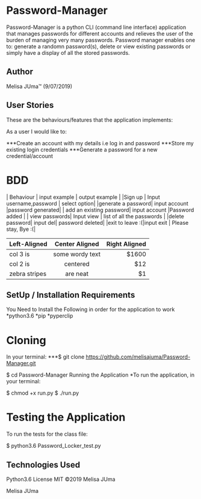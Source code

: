 # Password-Manager

Password-Manager is a python CLI (command line interface) application that manages passwords for different accounts and relieves the user of the burden of managing very many passwords. Password manager enables one to: generate a randomn password(s), delete or view existing passwords or simply have a display of all the stored passwords.

## Author
Melisa JUma™ (9/07/2019)


## User Stories

These are the behaviours/features that the application implements:

As a user I would like to:

***Create an account with my details i.e log in and password
***Store my existing login credentials
***Generate a password for a new credential/account

# BDD

| Behaviour   | input example    | output example |
|Sign up      |  Input username,password  | select option|
|generate a password| input account |password generated|
| add an existing password| input account |Password added | 
| view passwords| Input view   | list of all the passwords |
|delete password| input del| password deleted|
|exit to leave :(|input exit | Please stay, Bye :(|


| Left-Aligned  | Center Aligned  | Right Aligned |
| :------------ |:---------------:| -----:|
| col 3 is      | some wordy text | $1600 |
| col 2 is      | centered        |   $12 |
| zebra stripes | are neat        |    $1 |



## SetUp / Installation Requirements
You Need to Install the Following in order for the application to work
*python3.6
*pip
*pyperclip

# Cloning
In your terminal:
***$ git clone https://github.com/melisajuma/Password-Manager.git

$ cd Password-Manager
Running the Application
*To run the application, in your terminal:

$ chmod +x run.py
$ ./run.py

# Testing the Application

To run the tests for the class file:

$ python3.6 Password_Locker_test.py

## Technologies Used
Python3.6
License
MIT ©2019 Melisa JUma

Melisa JUma